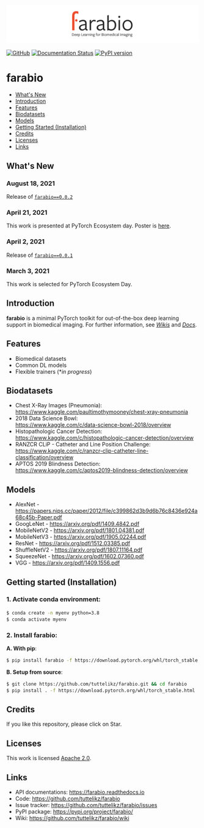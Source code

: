 ![logo](logo/logo.png)

[![GitHub](https://img.shields.io/github/license/tuttelikz/farabio)](https://opensource.org/licenses/Apache-2.0) [![Documentation Status](https://readthedocs.org/projects/farabio/badge/?version=latest)](https://farabio.readthedocs.io/en/latest)
[![PyPI version](https://img.shields.io/pypi/v/farabio)](https://badge.fury.io/py/farabio)

# farabio
- [What's New](#whats-new)
- [Introduction](#introduction)
- [Features](#features)
- [Biodatasets](#biodatasets)
- [Models](#models)
- [Getting Started (Installation)](#getting-started-installation)
- [Credits](#credits)
- [Licenses](#licenses)
- [Links](#links)

## What's New

### August 18, 2021
Release of [`farabio==0.0.2`](https://pypi.org/project/farabio/0.0.2/)

### April 21, 2021
This work is presented at PyTorch Ecosystem day. Poster is [here](https://pytorch.org/ecosystem/pted/2021).

### April 2, 2021
Release of [`farabio==0.0.1`](https://pypi.org/project/farabio/0.0.1/)  

### March 3, 2021
This work is selected for PyTorch Ecosystem Day.

## Introduction

**farabio** is a minimal PyTorch toolkit for out-of-the-box deep learning support in biomedical imaging. For further information, see [*Wikis*](https://github.com/tuttelikz/farabio/wiki) and [*Docs*](https://farabio.readthedocs.io).

## Features
- Biomedical datasets
- Common DL models
- Flexible trainers (**in progress*)

## Biodatasets
* Chest X-Ray Images (Pneumonia):  
https://www.kaggle.com/paultimothymooney/chest-xray-pneumonia
* 2018 Data Science Bowl:  
https://www.kaggle.com/c/data-science-bowl-2018/overview
* Histopathologic Cancer Detection:  
https://www.kaggle.com/c/histopathologic-cancer-detection/overview
* RANZCR CLiP - Catheter and Line Position Challenge:  
https://www.kaggle.com/c/ranzcr-clip-catheter-line-classification/overview
* APTOS 2019 Blindness Detection:  
https://www.kaggle.com/c/aptos2019-blindness-detection/overview

## Models
* AlexNet - https://papers.nips.cc/paper/2012/file/c399862d3b9d6b76c8436e924a68c45b-Paper.pdf
* GoogLeNet - https://arxiv.org/pdf/1409.4842.pdf
* MobileNetV2 - https://arxiv.org/pdf/1801.04381.pdf
* MobileNetV3 - https://arxiv.org/pdf/1905.02244.pdf
* ResNet - https://arxiv.org/pdf/1512.03385.pdf
* ShuffleNetV2 - https://arxiv.org/pdf/1807.11164.pdf
* SqueezeNet - https://arxiv.org/pdf/1602.07360.pdf
* VGG - https://arxiv.org/pdf/1409.1556.pdf

## Getting started (Installation)

### 1. Activate conda environment:
```bash
$ conda create -n myenv python=3.8
$ conda activate myenv
```

### 2. Install **farabio**:
**A. With pip**:
```bash
$ pip install farabio -f https://download.pytorch.org/whl/torch_stable.html
```

**B. Setup from source**:
```bash
$ git clone https://github.com/tuttelikz/farabio.git && cd farabio
$ pip install . -f https://download.pytorch.org/whl/torch_stable.html
```

## Credits
If you like this repository, please click on Star.

## Licenses
This work is licensed [Apache 2.0](https://github.com/tuttelikz/farabio/blob/main/LICENSE).

## Links
- API documentations: https://farabio.readthedocs.io
- Code: https://github.com/tuttelikz/farabio
- Issue tracker: https://github.com/tuttelikz/farabio/issues
- PyPI package: https://pypi.org/project/farabio/
- Wiki: https://github.com/tuttelikz/farabio/wiki
